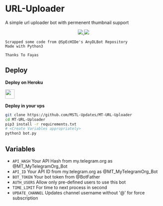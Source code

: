 # URL-Uploader

A simple url uploader bot with permenent thumbnail support

</p>
<p align="center">
  <a href="https://github.com/MSTL-Updates/MT-URL-Uploader/stargazers">
    <img src="https://img.shields.io/github/stars/MSTL-Updates/MT-URL-Uploader?style=social">

  </a>
  
  <a href="https://github.com/MSTL-Updates/MT-URL-Uploader/fork">
    <img src="https://img.shields.io/github/forks/MSTL-Updates/MT-URL-Uploader?style=Fork&style=social">

  </a>  
</p>

```
Scrapped some code from @SpEcHIDe's AnyDLBot Repository
Made with Python3

Thanks To Fayas 
```

## Deploy 

<b>Deploy on Heroku</b>
<p align="left">
  <a href="https://heroku.com/deploy?template=https://github.com/MSTL-Updates/MT-URL-Uploader">
     <img height="30px" src="https://img.shields.io/badge/Deploy%20To%20Heroku-blueviolet?style=for-the-badge&logo=heroku">
  </a>
</p>

<b>Deploy in your vps</b>
```sh
git clone https://github.com/MSTL-Updates/MT-URL-Uploader
cd MT-URL-Uploader
pip3 install -r requirements.txt
# <Create Variables appropriately>
python3 bot.py
```

## Variables

* `API_HASH` Your API Hash from my.telegram.org as @MT_MyTelegramOrg_Bot
* `API_ID` Your API ID from my.telegram.org as @MT_MyTelegramOrg_Bot
* `BOT_TOKEN` Your bot token from @BotFather
* `AUTH_USERS` Allow only pre-defined users to use this bot
* `TIME_LIMIT` For time to next process in second 
* `UPDATE_CHANNEL` Updates channel username without '@' for force subscription
